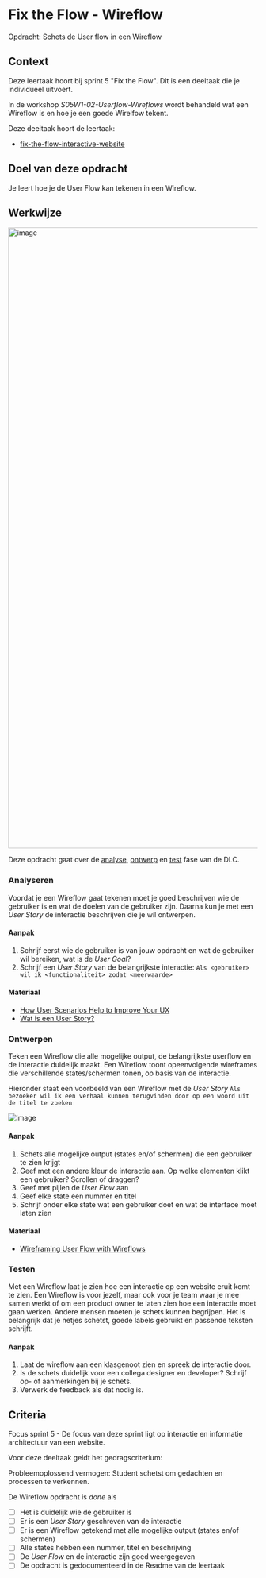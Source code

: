 
# Fix the Flow - Wireflow

Opdracht: Schets de User flow in een Wireflow

## Context

Deze leertaak hoort bij sprint 5 "Fix the Flow". Dit is een deeltaak die je individueel uitvoert.

In de workshop _S05W1-02-Userflow-Wireflows_ wordt behandeld wat een Wireflow is en hoe je een goede Wirelfow tekent. 

Deze deeltaak hoort de leertaak:
- [fix-the-flow-interactive-website](https://github.com/fdnd-task/fix-the-flow-interactive-website) 

## Doel van deze opdracht

Je leert hoe je de User Flow kan tekenen in een Wireflow.


## Werkwijze

<img width="1251" alt="image" src="https://user-images.githubusercontent.com/1391509/205519942-33db706c-cce8-43c7-bf59-95bdecf8bbbc.png">


Deze opdracht gaat over de [analyse](#analyseren), [ontwerp](#ontwerpen) en [test](#testen) fase van de DLC.

### Analyseren

Voordat je een Wireflow gaat tekenen moet je goed beschrijven wie de gebruiker is en wat de doelen van de gebruiker zijn. Daarna kun je met een _User Story_ de interactie beschrijven die je wil ontwerpen. 

#### Aanpak

1. Schrijf eerst wie de gebruiker is van jouw opdracht en wat de gebruiker wil bereiken, wat is de _User Goal_?
2. Schrijf een _User Story_ van de belangrijkste interactie: `Als <gebruiker> wil ik <functionaliteit> zodat <meerwaarde>`

#### Materiaal

- [How User Scenarios  Help to Improve Your UX](http://blog.usabilla.com/how-user-scenarios-help-to-improve-your-ux/)
- [Wat is een User Story?](https://agilescrumgroup.nl/wat-is-een-user-story/)


### Ontwerpen

Teken een Wireflow die alle mogelijke output, de belangrijkste userflow  en de interactie duidelijk maakt. Een Wireflow toont opeenvolgende wireframes die verschillende states/schermen tonen, op basis van de interactie.

Hieronder staat een  voorbeeld van een Wireflow met de _User Story_ `Als bezoeker wil ik een verhaal kunnen terugvinden door op een woord uit de titel te zoeken`
    
![image](https://user-images.githubusercontent.com/1391509/146001069-76346dd9-d579-421d-9bc4-79b5380b7637.png)

#### Aanpak

1. Schets alle mogelijke output (states en/of schermen) die een gebruiker te zien krijgt
2. Geef met een andere kleur de interactie aan. Op welke elementen klikt een gebruiker? Scrollen of draggen?
3. Geef met pijlen de _User Flow_ aan
4. Geef elke state een nummer en titel
5. Schrijf onder elke state wat een gebruiker doet en wat de interface moet laten zien

#### Materiaal

- [Wireframing User Flow with Wireflows](https://balsamiq.com/learn/articles/wireflows/)


### Testen

Met een Wireflow laat je zien hoe een interactie op een website eruit komt te zien. Een Wireflow is voor jezelf, maar ook voor je team waar je mee samen werkt of om een product owner te laten zien hoe een interactie moet gaan werken. Andere mensen moeten je schets kunnen begrijpen. Het is belangrijk dat je netjes schetst, goede labels gebruikt en passende teksten schrijft. 
    
#### Aanpak

1. Laat de wireflow aan een klasgenoot zien en spreek de interactie door. 
2. Is de schets duidelijk voor een collega designer en developer? Schrijf op- of aanmerkingen bij je schets.
3. Verwerk de feedback als dat nodig is.


## Criteria


Focus sprint 5 - De focus van deze sprint ligt op interactie en informatie architectuur van een website.

Voor deze deeltaak geldt het gedragscriterium:

Probleemoplossend vermogen: Student schetst om gedachten en processen te verkennen.


De Wireflow opdracht is *done* als

- [ ] Het is duidelijk wie de gebruiker is 
- [ ] Er is een _User Story_ geschreven van de interactie
- [ ] Er is een Wireflow getekend met alle mogelijke output (states en/of schermen)
- [ ] Alle states hebben een nummer, titel en beschrijving
- [ ] De _User Flow_ en de interactie zijn goed weergegeven
- [ ] De opdracht is gedocumenteerd in de Readme van de leertaak

